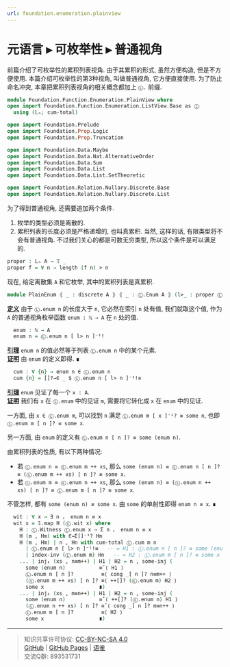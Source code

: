 ```yaml
---
url: foundation.enumeration.plainview
---
```


# 元语言 ▸ 可枚举性 ▸ 普通视角

前篇介绍了可枚举性的累积列表视角. 由于其累积的形式, 虽然方便构造, 但是不方便使用. 本篇介绍可枚举性的第3种视角, 叫做普通视角, 它方便直接使用. 为了防止命名冲突, 本章把累积列表视角的相关概念都加上 `Ⓛ.` 前缀.

```agda
module Foundation.Function.Enumeration.PlainView where
open import Foundation.Function.Enumeration.ListView.Base as Ⓛ
  using (𝕃ₙ; cum-total)

open import Foundation.Prelude
open import Foundation.Prop.Logic
open import Foundation.Prop.Truncation

open import Foundation.Data.Maybe
open import Foundation.Data.Nat.AlternativeOrder
open import Foundation.Data.Sum
open import Foundation.Data.List
open import Foundation.Data.List.SetTheoretic

open import Foundation.Relation.Nullary.Discrete.Base
open import Foundation.Relation.Nullary.Discrete.List
```

为了得到普通视角, 还需要追加两个条件.

1. 枚举的类型必须是离散的.
2. 累积列表的长度必须是严格递增的, 也叫真累积. 当然, 这样的话, 有限类型将不会有普通视角. 不过我们关心的都是可数无穷类型, 所以这个条件是可以满足的.

```agda
proper : 𝕃ₙ A → 𝕋 _
proper f = ∀ n → length (f n) > n
```

现在, 给定离散集 `A` 和它枚举, 其中的累积列表是真累积.

```agda
module PlainEnum ⦃ _ : discrete A ⦄ ⦃ _ : Ⓛ.Enum A ⦄ (l>_ : proper Ⓛ.enum) where
```

**<u>定义</u>** 由于 `Ⓛ.enum n` 的长度大于 `n`, 它必然在索引 `n` 处有值, 我们就取这个值, 作为 `A` 的普通视角枚举函数 `enum : ℕ → A` 在 `n` 处的值.

```agda
  enum : ℕ → A
  enum n = Ⓛ.enum n [ l> n ]⁻¹!
```

**<u>引理</u>** `enum n` 的值必然等于列表 `Ⓛ.enum n` 中的某个元素.  
**<u>证明</u>** 由 `enum` 的定义即得. ∎

```agda
  cum : ∀ {n} → enum n ∈ Ⓛ.enum n
  cum {n} = []?→∈ _ $ Ⓛ.enum n [ l> n ]⁻¹!≡
```

**<u>引理</u>** `enum` 见证了每一个 `x : A`.  
**<u>证明</u>** 我们有 `x` 在 `Ⓛ.enum` 中的见证 `m`, 需要将它转化成 `x` 在 `enum` 中的见证.

一方面, 由 `x ∈ Ⓛ.enum m`, 可以找到 `n` 满足 `Ⓛ.enum m [ x ]⁻¹? ≡ some n`, 也即 `Ⓛ.enum m [ n ]? ≡ some x`.

另一方面, 由 `enum` 的定义有 `Ⓛ.enum n [ n ]? ≡ some (enum n)`.

由累积列表的性质, 有以下两种情况:

- 若 `Ⓛ.enum n ≡ Ⓛ.enum m ++ xs`, 那么
  `some (enum n) ≡ Ⓛ.enum n [ n ]? ≡ (Ⓛ.enum m ++ xs) [ n ]? ≡ some x`.
- 若 `Ⓛ.enum m ≡ Ⓛ.enum n ++ xs`, 那么
  `some (enum n) ≡ (Ⓛ.enum n ++ xs) [ n ]? ≡ Ⓛ.enum m [ n ]? ≡ some x`.

不管怎样, 都有 `some (enum n) ≡ some x`. 由 `some` 的单射性即得 `enum n ≡ x`. ∎

```agda
  wit : ∀ x → ∃ n ， enum n ≡ x
  wit x = 𝟙.map H (Ⓛ.wit x) where
    H : Ⓛ.Witness Ⓛ.enum x → Σ n ， enum n ≡ x
    H (m , Hm) with ∈→Σ[]⁻¹? Hm
    H (m , Hm) | n , Hn with cum-total Ⓛ.cum m n
      | Ⓛ.enum n [ l> n ]⁻¹!≡   -- = H1 : Ⓛ.enum n [ n ]? ≡ some (enum n)
      | index-inv (Ⓛ.enum m) Hn   -- = H2 : Ⓛ.enum m [ n ]? ≡ some x
    ... | inj₁ (xs , n≡m++) | H1 | H2 = n , some-inj (
      some (enum n)           ≡˘⟨ H1 ⟩
      Ⓛ.enum n [ n ]?         ≡⟨ cong _[ n ]? n≡m++ ⟩
      (Ⓛ.enum m ++ xs) [ n ]? ≡⟨ ++[]? (Ⓛ.enum m) H2 ⟩
      some x                  ∎)
    ... | inj₂ (xs , m≡n++) | H1 | H2 = n , some-inj (
      some (enum n)           ≡˘⟨ ++[]? (Ⓛ.enum n) H1 ⟩
      (Ⓛ.enum n ++ xs) [ n ]? ≡˘⟨ cong _[ n ]? m≡n++ ⟩
      Ⓛ.enum m [ n ]?         ≡⟨ H2 ⟩
      some x                  ∎)
```

---
> 知识共享许可协议: [CC-BY-NC-SA 4.0](https://creativecommons.org/licenses/by-nc-sa/4.0/deed.zh)  
> [GitHub](https://github.com/choukh/MetaLogic/blob/main/src/Foundation/Function/Enumeration/PlainView.lagda.md) | [GitHub Pages](https://choukh.github.io/MetaLogic/Foundation.Function.Enumeration.PlainView.html) | [语雀](https://www.yuque.com/ocau/metalogic/foundation.enumeration.plainview)  
> 交流Q群: 893531731
 